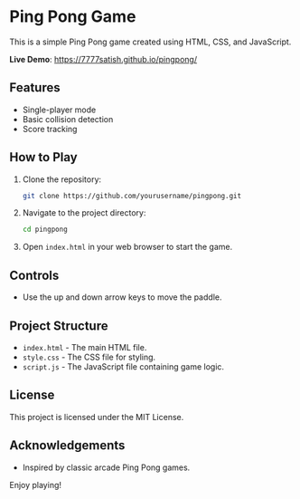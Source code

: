 # Ping Pong Game

This is a simple Ping Pong game created using HTML, CSS, and JavaScript.

**Live Demo**: https://7777satish.github.io/pingpong/

## Features

- Single-player mode
- Basic collision detection
- Score tracking

## How to Play

1. Clone the repository:
    ```sh
    git clone https://github.com/yourusername/pingpong.git
    ```
2. Navigate to the project directory:
    ```sh
    cd pingpong
    ```
3. Open `index.html` in your web browser to start the game.

## Controls

- Use the up and down arrow keys to move the paddle.

## Project Structure

- `index.html` - The main HTML file.
- `style.css` - The CSS file for styling.
- `script.js` - The JavaScript file containing game logic.

## License

This project is licensed under the MIT License.

## Acknowledgements

- Inspired by classic arcade Ping Pong games.

Enjoy playing!
